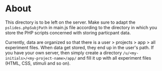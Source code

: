 # About
This directory is to be left on the server. Make sure to adapt the `pslides.phpSubjPath` in main.js file according to the directory in which you store the PHP scripts concerned with storing particpant data.

Currently, data are organized so that there is a user > projects > app > all experiment files. When data get stored, they end up in the user's path.
If you have your own server, then simply create a directory `/u/<my-initials>/<my-project-name>/app/` and fill it up with all experiment files (HTML, CSS, stimuli and so on).
